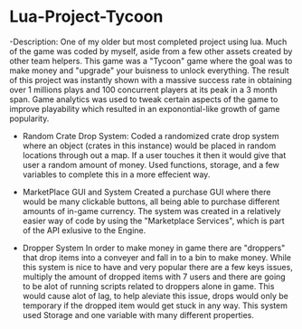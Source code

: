# Lua-Project-Tycoon


-Description: 
One of my older but most completed project using lua. Much of the game was coded by myself, aside from a few other assets created by other team helpers. This game was a "Tycoon" game where the goal was to make money and "upgrade" your buisness to unlock everything. The result of this project was instantly shown with a massive success rate in obtaining over 1 millions plays and 100 concurrent players at its peak in a 3 month span. Game analytics was used to tweak certain aspects of the game to improve playability which resulted in an exponontial-like growth of game popularity.

- Random Crate Drop System:
Coded a randomized crate drop system where an object (crates in this instance) would be placed in random locations through out a map. If a user touches it then it would give that user a random amount of money. Used functions, storage, and a few variables to complete this in a more effecient way.

- MarketPlace GUI and System
Created a purchase GUI where there would be many clickable buttons, all being able to purchase different amounts of in-game currency. The system was created in a relatively easier way of code by using the "Marketplace Services", which is part of the API exlusive to the Engine.

- Dropper System
In order to make money in game there are "droppers" that drop items into a conveyer and fall in to a bin to make money. While this system is nice to have and very popular there are a few keys issues, multiply the amount of dropped items with 7 users and there are going to be alot of running scripts related to droppers alone in game. This would cause alot of lag, to help aleviate this issue, drops would only be temporary if the dropped item would get stuck in any way. This system used Storage and one variable with many different properties.
